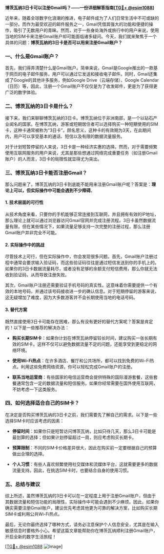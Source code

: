 **博茨瓦纳3日卡可以注册Gmail吗？——一份详细解答指南[[TG💪+ @esim1088](https://t.me/s/esim1088)]**

近年来，随着全球数字化浪潮的推进，电子邮件成为了人们日常生活中不可或缺的一部分。而作为最受欢迎的邮件服务之一，Gmail凭借其强大的功能和便捷的操作，吸引了无数用户的青睐。然而，对于一些身处海外或旅行中的用户来说，使用当地的SIM卡来注册Gmail账户却可能面临诸多疑问。今天，我们就来聚焦于一个具体的问题：**博茨瓦纳的3日卡是否可以用来注册Gmail账户？**

### 一、什么是Gmail账户？

首先，我们得弄清楚什么是Gmail账户。简单来说，Gmail是Google推出的一款基于网页的电子邮件服务，用户可以通过它发送和接收电子邮件。同时，Gmail还集成了Google的其他许多服务，例如Google Drive（云端存储）、Google Calendar（日历）等，因此，注册一个Gmail账户不仅仅是为了收发邮件，更是为了获得更广泛的数字体验。

### 二、博茨瓦纳的3日卡是什么？

接下来，我们来聊聊博茨瓦纳的3日卡。博茨瓦纳位于非洲南部，是一个以钻石产业闻名的国家。在博茨瓦纳，游客或短期居住者可以选择购买一种短期使用的SIM卡，这种卡通常被称为“3日卡”。顾名思义，这种卡的有效期为3天，在此期间内，用户可以享受基本的通话、短信以及有限的数据流量服务。

对于计划短暂停留的人来说，3日卡是一种经济实惠的选择。然而，对于需要频繁使用互联网服务的用户来说，尤其是那些想通过网络完成重要任务（如注册Gmail账户）的人而言，3日卡的局限性就显得尤为突出。

### 三、博茨瓦纳3日卡能否注册Gmail？

那么问题来了，博茨瓦纳的3日卡到底能不能用来注册Gmail账户呢？答案是：**理论上可以，但实际操作中可能会遇到不少障碍**。

#### 1. 技术层面的可行性

从技术角度来看，只要你的手机能够正常连接到互联网，并且拥有有效的IP地址，那么理论上就可以通过浏览器访问Gmail官网并完成注册流程。3日卡虽然数据流量有限，但在某些情况下，如果流量足够支持一次完整的注册过程，那么注册Gmail账户并非完全不可能。

#### 2. 实际操作中的挑战

尽管技术上可行，但在实际操作中，你会发现很多问题。首先，Gmail账户注册过程中通常会要求输入验证码，而这些验证码往往是通过短信发送到你的手机上的。如果你的3日卡数据流量耗尽，或者没有足够的余额支付短信费用，那么你就无法收到验证码，从而导致注册失败。

其次，Gmail账户注册还需要验证手机号码的真实性。这意味着你需要提供一个有效的本地号码，并通过该号码接收进一步的确认信息。对于短期停留的游客来说，这无疑增加了难度，因为大多数游客并不会长期使用当地的电话号码。

#### 3. 替代方案

既然直接使用3日卡可能存在困难，那么有没有更好的替代方案呢？答案是肯定的！以下是一些推荐的解决办法：

- **购买长期SIM卡**：如果你计划在博茨瓦纳停留较长时间，建议购买一张长期有效的SIM卡。这样不仅可以避免数据流量不足的问题，还能享受到更稳定的网络环境。
  
- **使用Wi-Fi热点**：在许多酒店、餐厅和公共场所，都可以找到免费的Wi-Fi热点。利用这些免费网络资源，你可以轻松完成Gmail账户的注册。

- **联系当地运营商**：有些国家的电信运营商会提供特殊的国际漫游套餐，这些套餐通常包含一定的数据流量和短信服务。如果你经常需要在国外使用互联网，不妨考虑一下这类服务。

### 四、如何选择适合自己的SIM卡？

在决定是否购买博茨瓦纳的3日卡之前，我们需要先了解自己的需求。以下是一些选择SIM卡时应该考虑的因素：

- **停留时间**：如果你只是短暂访问博茨瓦纳，比如只待几天，那么3日卡可能是最划算的选择；但如果计划停留超过一周，则应考虑购买长期卡。

- **预算限制**：不同的SIM卡价格差异很大，因此在购买前一定要根据自己的预算做出合理的选择。

- **个人习惯**：有些人喜欢频繁使用社交媒体和流媒体平台，这就需要更多的数据流量支持。因此，在挑选SIM卡时，也要结合自身的使用习惯。

### 五、总结与建议

综上所述，虽然博茨瓦纳的3日卡可以在一定程度上用于注册Gmail账户，但由于其数据流量和短信功能的局限性，实际操作中可能会遇到不少麻烦。因此，如果你确实需要注册Gmail账户，建议优先考虑其他更为可靠的解决方案，比如购买长期SIM卡或利用公共Wi-Fi热点。

最后，无论你最终选择了哪种方式，请务必注意保护个人信息安全，尤其是在输入敏感信息时要格外小心。希望这篇文章能帮助你在博茨瓦纳顺利注册Gmail账户，开启全新的数字生活旅程！

[[TG💪+ @esim1088](https://t.me/s/esim1088) ![Image](https://i.postimg.cc/4NQfJmqS/Snipaste-2025-05-13-00-14-12.png)]